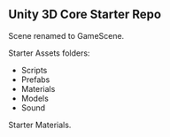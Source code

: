## Unity 3D Core Starter Repo

Scene renamed to GameScene.

Starter Assets folders:

- Scripts
- Prefabs
- Materials
- Models
- Sound

Starter Materials.